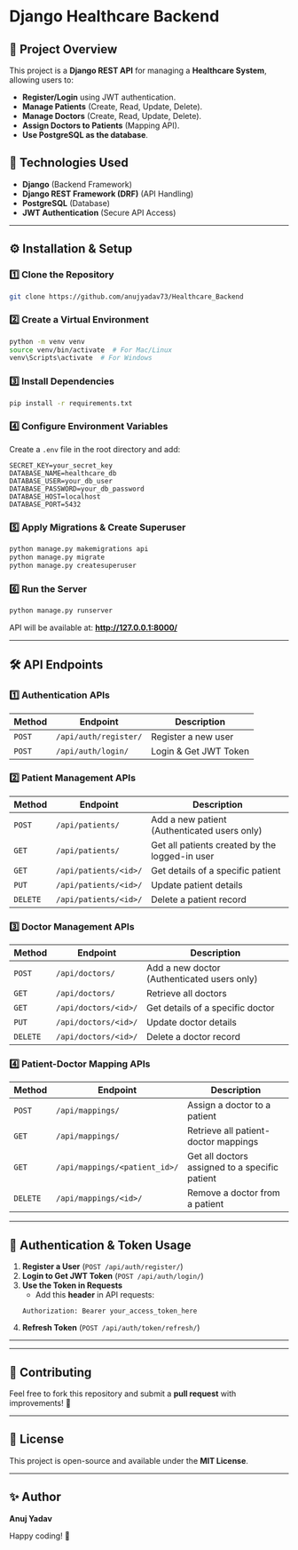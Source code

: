 # Django Healthcare Backend

## 🚀 Project Overview
This project is a **Django REST API** for managing a **Healthcare System**, allowing users to:
- **Register/Login** using JWT authentication.
- **Manage Patients** (Create, Read, Update, Delete).
- **Manage Doctors** (Create, Read, Update, Delete).
- **Assign Doctors to Patients** (Mapping API).
- **Use PostgreSQL as the database**.

## 📌 Technologies Used
- **Django** (Backend Framework)
- **Django REST Framework (DRF)** (API Handling)
- **PostgreSQL** (Database)
- **JWT Authentication** (Secure API Access)

---

## ⚙️ Installation & Setup
### 1️⃣ Clone the Repository
```bash
git clone https://github.com/anujyadav73/Healthcare_Backend
```

### 2️⃣ Create a Virtual Environment
```bash
python -m venv venv
source venv/bin/activate  # For Mac/Linux
venv\Scripts\activate  # For Windows
```

### 3️⃣ Install Dependencies
```bash
pip install -r requirements.txt
```

### 4️⃣ Configure Environment Variables
Create a `.env` file in the root directory and add:
```env
SECRET_KEY=your_secret_key
DATABASE_NAME=healthcare_db
DATABASE_USER=your_db_user
DATABASE_PASSWORD=your_db_password
DATABASE_HOST=localhost
DATABASE_PORT=5432
```

### 5️⃣ Apply Migrations & Create Superuser
```bash
python manage.py makemigrations api
python manage.py migrate
python manage.py createsuperuser
```

### 6️⃣ Run the Server
```bash
python manage.py runserver
```
API will be available at: **http://127.0.0.1:8000/**

---

## 🛠 API Endpoints
### **1️⃣ Authentication APIs**
| Method | Endpoint | Description |
|--------|------------|-------------|
| `POST` | `/api/auth/register/` | Register a new user |
| `POST` | `/api/auth/login/` | Login & Get JWT Token |

### **2️⃣ Patient Management APIs**
| Method | Endpoint | Description |
|--------|------------|-------------|
| `POST` | `/api/patients/` | Add a new patient (Authenticated users only) |
| `GET` | `/api/patients/` | Get all patients created by the logged-in user |
| `GET` | `/api/patients/<id>/` | Get details of a specific patient |
| `PUT` | `/api/patients/<id>/` | Update patient details |
| `DELETE` | `/api/patients/<id>/` | Delete a patient record |

### **3️⃣ Doctor Management APIs**
| Method | Endpoint | Description |
|--------|------------|-------------|
| `POST` | `/api/doctors/` | Add a new doctor (Authenticated users only) |
| `GET` | `/api/doctors/` | Retrieve all doctors |
| `GET` | `/api/doctors/<id>/` | Get details of a specific doctor |
| `PUT` | `/api/doctors/<id>/` | Update doctor details |
| `DELETE` | `/api/doctors/<id>/` | Delete a doctor record |

### **4️⃣ Patient-Doctor Mapping APIs**
| Method | Endpoint | Description |
|--------|------------|-------------|
| `POST` | `/api/mappings/` | Assign a doctor to a patient |
| `GET` | `/api/mappings/` | Retrieve all patient-doctor mappings |
| `GET` | `/api/mappings/<patient_id>/` | Get all doctors assigned to a specific patient |
| `DELETE` | `/api/mappings/<id>/` | Remove a doctor from a patient |

---

## 🔐 Authentication & Token Usage
1. **Register a User** (`POST /api/auth/register/`)
2. **Login to Get JWT Token** (`POST /api/auth/login/`)
3. **Use the Token in Requests**
   - Add this **header** in API requests:
   ```
   Authorization: Bearer your_access_token_here
   ```
4. **Refresh Token** (`POST /api/auth/token/refresh/`)

---

---

## 📌 Contributing
Feel free to fork this repository and submit a **pull request** with improvements! 🚀

---

## 📜 License
This project is open-source and available under the **MIT License**.

---

## ✨ Author
**Anuj Yadav**  


Happy coding! 🚀